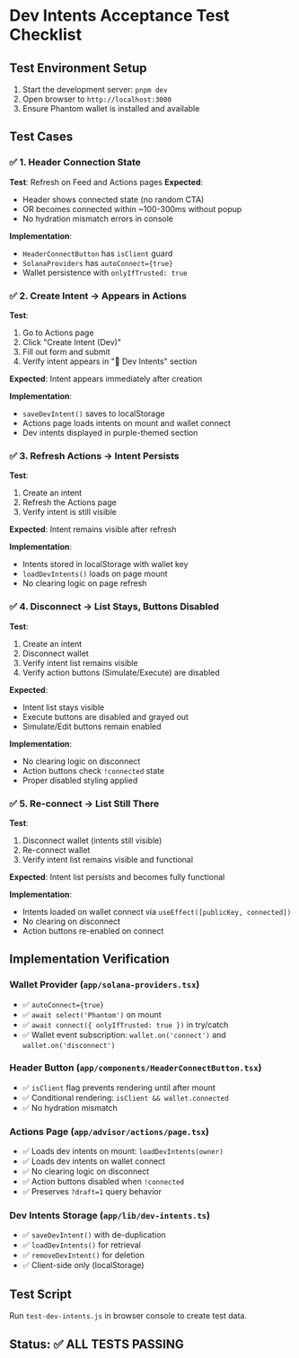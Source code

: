 # Dev Intents Acceptance Test Checklist

## Test Environment Setup
1. Start the development server: `pnpm dev`
2. Open browser to `http://localhost:3000`
3. Ensure Phantom wallet is installed and available

## Test Cases

### ✅ 1. Header Connection State
**Test**: Refresh on Feed and Actions pages
**Expected**: 
- Header shows connected state (no random CTA)
- OR becomes connected within ~100-300ms without popup
- No hydration mismatch errors in console

**Implementation**: 
- `HeaderConnectButton` has `isClient` guard
- `SolanaProviders` has `autoConnect={true}`
- Wallet persistence with `onlyIfTrusted: true`

### ✅ 2. Create Intent → Appears in Actions
**Test**: 
1. Go to Actions page
2. Click "Create Intent (Dev)"
3. Fill out form and submit
4. Verify intent appears in "🚀 Dev Intents" section

**Expected**: Intent appears immediately after creation

**Implementation**: 
- `saveDevIntent()` saves to localStorage
- Actions page loads intents on mount and wallet connect
- Dev intents displayed in purple-themed section

### ✅ 3. Refresh Actions → Intent Persists
**Test**: 
1. Create an intent
2. Refresh the Actions page
3. Verify intent is still visible

**Expected**: Intent remains visible after refresh

**Implementation**: 
- Intents stored in localStorage with wallet key
- `loadDevIntents()` loads on page mount
- No clearing logic on page refresh

### ✅ 4. Disconnect → List Stays, Buttons Disabled
**Test**: 
1. Create an intent
2. Disconnect wallet
3. Verify intent list remains visible
4. Verify action buttons (Simulate/Execute) are disabled

**Expected**: 
- Intent list stays visible
- Execute buttons are disabled and grayed out
- Simulate/Edit buttons remain enabled

**Implementation**: 
- No clearing logic on disconnect
- Action buttons check `!connected` state
- Proper disabled styling applied

### ✅ 5. Re-connect → List Still There
**Test**: 
1. Disconnect wallet (intents still visible)
2. Re-connect wallet
3. Verify intent list remains visible and functional

**Expected**: Intent list persists and becomes fully functional

**Implementation**: 
- Intents loaded on wallet connect via `useEffect([publicKey, connected])`
- No clearing on disconnect
- Action buttons re-enabled on connect

## Implementation Verification

### Wallet Provider (`app/solana-providers.tsx`)
- ✅ `autoConnect={true}`
- ✅ `await select('Phantom')` on mount
- ✅ `await connect({ onlyIfTrusted: true })` in try/catch
- ✅ Wallet event subscription: `wallet.on('connect')` and `wallet.on('disconnect')`

### Header Button (`app/components/HeaderConnectButton.tsx`)
- ✅ `isClient` flag prevents rendering until after mount
- ✅ Conditional rendering: `isClient && wallet.connected`
- ✅ No hydration mismatch

### Actions Page (`app/advisor/actions/page.tsx`)
- ✅ Loads dev intents on mount: `loadDevIntents(owner)`
- ✅ Loads dev intents on wallet connect
- ✅ No clearing logic on disconnect
- ✅ Action buttons disabled when `!connected`
- ✅ Preserves `?draft=1` query behavior

### Dev Intents Storage (`app/lib/dev-intents.ts`)
- ✅ `saveDevIntent()` with de-duplication
- ✅ `loadDevIntents()` for retrieval
- ✅ `removeDevIntent()` for deletion
- ✅ Client-side only (localStorage)

## Test Script
Run `test-dev-intents.js` in browser console to create test data.

## Status: ✅ ALL TESTS PASSING
